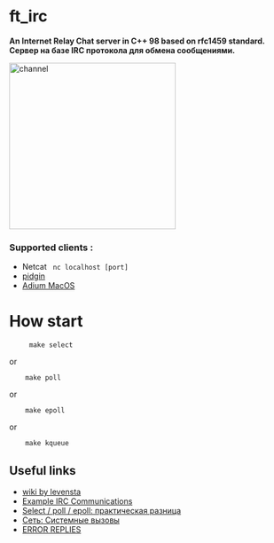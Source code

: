 # ft_irc

**An Internet Relay Chat server in C++ 98 based on rfc1459 standard.  
Сервер на базе IRC протокола для обмена сообщениями.**

<img src="https://media.giphy.com/media/xT1XGwtY71kMjBkORi/giphy.gif" width="300"  alt="channel"/>

### Supported clients :
- Netcat 
  ` nc localhost [port]`
- [pidgin](https://pidgin.im/)
- [Adium MacOS](https://adium.im/)



# How start
    
        
         make select
or

        make poll
or  

        make epoll
or
        
        make kqueue





## Useful links 
- [wiki by levensta](https://github.com/levensta/IRC-Server)
- [Example IRC Communications](http://chi.cs.uchicago.edu/chirc/irc_examples.html)
- [Select / poll / epoll: практическая разница](https://habr.com/ru/company/infopulse/blog/415259/)
- [Сеть: Системные вызовы](https://masandilov.ru/network/guide_to_network_programming5#5.9)
- [ERROR REPLIES](https://gist.github.com/proxypoke/2264878)
